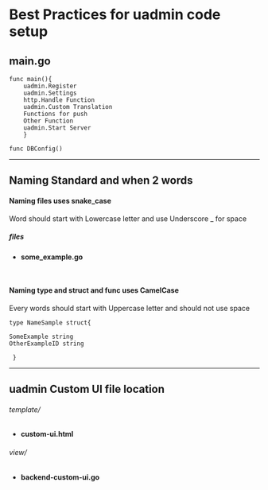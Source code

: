 # Best Practices for uadmin code setup

## main.go
	func main(){
		uadmin.Register
		uadmin.Settings
		http.Handle Function
		uadmin.Custom Translation
		Functions for push
		Other Function
		uadmin.Start Server
		}

	func DBConfig()


------------



## Naming Standard and when 2 words
#### Naming files uses snake_case
Word should start with Lowercase letter and use Underscore _ for space
##### files
- **some_example.go**
<br>

#### Naming type and struct and func uses CamelCase

Every words should start with Uppercase letter and should not use space 

```
type NameSample struct{

SomeExample string
OtherExampleID string

 } 
```


------------



## uadmin Custom UI file location
###### template/
- **custom-ui.html**

###### view/
- **backend-custom-ui.go**
